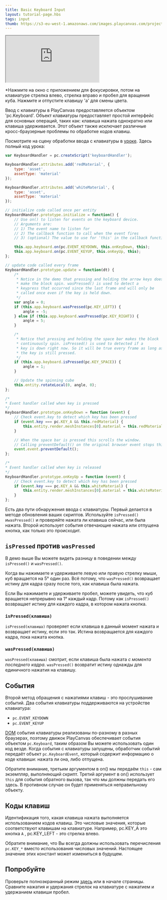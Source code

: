 ```yaml
---
title: Basic Keyboard Input
layout: tutorial-page.hbs
tags: input
thumb: https://s3-eu-west-1.amazonaws.com/images.playcanvas.com/projects/12/405804/513097-image-75.jpg
---
```


<iframe src="https://playcanv.as/p/rFZGQWCi/?overlay=false"></iframe>

*Нажмите на окно с приложением для фокусировки, потом на клавиатуре стрелка влево, стрелка вправо и пробел для вращения куба. Нажмите и отпустите клавишу 'a' для смены цвета.

Ввод с клавиатуры в PlayCanvas предоставляется объектом 'pc.Keyboard'.
Объект клавиатуры предоставляет простой интерфейс для основных операций, таких как: клавиша нажата однократно или клавиша удерживается. Этот объект также исключает различные кросс-браузерные проблемы по обработке кодов клавиш.

Посмотрите на сцену обработки ввода с клавиатуры в [уроке][1]. Здесь полный код урока:

```javascript
var KeyboardHandler = pc.createScript('keyboardHandler');

KeyboardHandler.attributes.add('redMaterial', {
    type: 'asset',
    assetType: 'material'
});

KeyboardHandler.attributes.add('whiteMaterial', {
    type: 'asset',
    assetType: 'material'
});

// initialize code called once per entity
KeyboardHandler.prototype.initialize = function() {
    // Use on() to listen for events on the keyboard device.
    // Arguments are:
    // 1) The event name to listen for
    // 2) The callback function to call when the event fires
    // 3) (optional) The value to use for 'this' in the callback function

    this.app.keyboard.on(pc.EVENT_KEYDOWN, this.onKeyDown, this);
    this.app.keyboard.on(pc.EVENT_KEYUP, this.onKeyUp, this);
};

// update code called every frame
KeyboardHandler.prototype.update = function(dt) {
    /*
     * Notice in the demo that pressing and holding the arrow keys doesn't
     * make the block spin. wasPressed() is used to detect a
     * keypress that occurred since the last frame and will only be
     * called once even if the key is held down.
     */
    var angle = 0;
    if (this.app.keyboard.wasPressed(pc.KEY_LEFT)) {
        angle = -5;
    } else if (this.app.keyboard.wasPressed(pc.KEY_RIGHT)) {
        angle = 5;
    }

    /*
     * Notice that pressing and holding the space bar makes the block
     * continuously spin. isPressed() is used to detected if a
     * key is down right now. So it will be true every frame as long as
     * the key is still pressed.
     */
    if (this.app.keyboard.isPressed(pc.KEY_SPACE)) {
        angle = 1;
    }

    // Update the spinning cube
    this.entity.rotateLocal(0, angle, 0);
};

/*
* Event handler called when key is pressed
*/
KeyboardHandler.prototype.onKeyDown = function (event) {
    // Check event.key to detect which key has been pressed
    if (event.key === pc.KEY_A && this.redMaterial) {
        this.entity.render.meshInstances[0].material = this.redMaterial.resource;
    }

    // When the space bar is pressed this scrolls the window.
    // Calling preventDefault() on the original browser event stops this.
    event.event.preventDefault();
};

/*
* Event handler called when key is released
*/
KeyboardHandler.prototype.onKeyUp = function (event) {
    // Check event.key to detect which key has been pressed
    if (event.key === pc.KEY_A && this.whiteMaterial) {
        this.entity.render.meshInstances[0].material = this.whiteMaterial.resource;
    }
};
```

Есть два пути обнаружения ввода с клавиатуры. Первый делается в методе обновления ваших скриптов. Используйте `isPressed()` и`wasPressed()` и проверяйте нажата ли клавиша сейчас, или была нажата. Второй использует события отвечающие нажата или отпущена кнопка, как только это происходит.

## `isPressed` против `wasPressed`

В демо выше Вы можете видеть разницу в поведении между `isPressed()` и `wasPressed()`.

Когда вы нажимаете и удерживаете левую или правую стрелку мыши, куб вращается на 5&deg; один раз. Всё потому, что `wasPressed()` возвращает истину для кадра сразу после того, как клавиша была нажата.

Если Вы нажимаете и удерживаете пробел, можете увидеть, что куб вращается непрерывно на 1&deg; каждый кадр. Потому как  `isPressed()` возвращает истину для каждого кадра, в котором нажата кнопка.

### `isPressed(клавиша)`

`isPressed(клавиша)` проверяет если клавиша в данный момент нажата и возвращает истину, если это так. Истина возвращается для каждого кадра, пока нажата кнопка.

### `wasPressed(клавиша)`

`wasPressed(клавиша)` смотрит, если клавиша была нажата *с момента последнего кадра*. `wasPressed()` возвратит истину однажды для единичного нажатия на клавишу.

## События

Второй метод обращения с нажатиями клавиш - это прослушивание событий. Два события клавиатуры поддерживаются на устройстве клавиатура:

* `pc.EVENT_KEYDOWN`
* `pc.EVENT_KEYUP`

[DOM][3] события клавиатуры реализованы по-разному в разных браузерах, поэтому движок PlayCanvas обеспечивает события объектом `pc.Keyboard`, таким образом Вы можете использовать один код везде. Когда события с клавиатуры запущены, обработчик событий передаёт объект `pc.KeyboardEvent`, который содержит информацию о коде клавиши: нажата ли она, либо отпущена.

Обратите внимание, третьим аргументом в on() мы передаём `this` - сам экземпляр, выполняющий скрипт. Третий аргумент в on()  использует `this` для события обратного вызова, так что мы должны передать его здесь. В противном случае он будет применяться неправильному объекту.

## Коды клавиш

Идентификация того, какая клавиша нажата выполняется использованием кодов клавиш. Это числовые значения, которые соответствуют клавишам на клавиатуре. Например, pc.KEY_A это  кнопка `A` , pc.KEY_LEFT - это стрелка влево.

Обратите внимание, что Вы всегда должны использовать перечисления `pc.KEY_*` вместо использования числовых значений. Настоящее значение этих констант может измениться в будущем.

## Попробуйте

Проверьте полноэкранный режим [здесь][2]  или в начале страницы. Сравните нажатия и удержания стрелок на клавиатуре с нажатием и удержанием клавиши пробел.

[1]: https://playcanvas.com/project/405804/overview/tutorial-basic-keyboard-input
[2]: https://playcanv.as/p/rFZGQWCi/
[3]: /user-manual/glossary#dom

